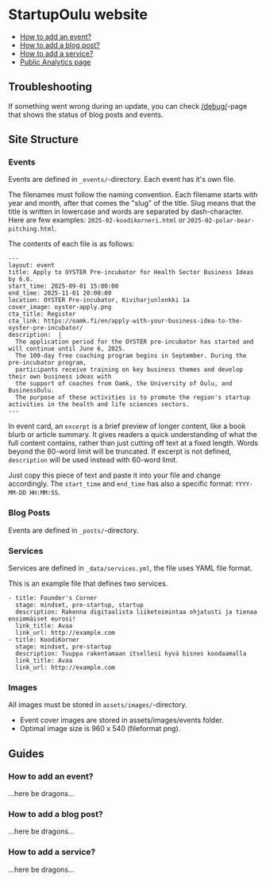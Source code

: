 # StartupOulu website

- [How to add an event?](#how-to-add-an-event)
- [How to add a blog post?](#how-to-add-a-blog-post)
- [How to add a service?](#how-to-add-a-service)
- [Public Analytics page](https://plausible.io/share/startupoulu.com?auth=EGvvedQd9yAzpwIIp5-_g)

## Troubleshooting

If something went wrong during an update, you can check [/debug/](debug)-page that shows the status of blog posts and events. 

## Site Structure

### Events

Events are defined in `_events/`-directory. Each event has it's own file. 

The filenames must follow the naming convention. Each filename starts with year and month, after that comes the "slug" of the title. Slug means that the title is written in lowercase and words are separated by dash-character. Here are few examples: `2025-02-koodikorneri.html` or `2025-02-polar-bear-pitching.html`.

The contents of each file is as follows:

```
---
layout: event
title: Apply to OYSTER Pre-incubator for Health Sector Business Ideas by 6.6.
start_time: 2025-09-01 15:00:00
end_time: 2025-11-01 20:00:00
location: OYSTER Pre-incubator, Kiviharjunlenkki 1a
cover_image: oyster-apply.png
cta_title: Register
cta_link: https://oamk.fi/en/apply-with-your-business-idea-to-the-oyster-pre-incubator/
description:  |
  The application period for the OYSTER pre-incubator has started and will continue until June 6, 2025. 
  The 100-day free coaching program begins in September. During the pre-incubator program, 
  participants receive training on key business themes and develop their own business ideas with 
  the support of coaches from Oamk, the University of Oulu, and BusinessOulu. 
  The purpose of these activities is to promote the region's startup activities in the health and life sciences sectors. 
---
```

In event card, an `excerpt` is a brief preview of longer content, like a book blurb or article summary. It gives readers a quick understanding of what the full content contains, rather than just cutting off text at a fixed length. Words beyond the 60-word limit will be truncated. If excerpt is not defined, `description` will be used instead with 60-word limit.

Just copy this piece of text and paste it into your file and change accordingly. The `start_time` and `end_time` has also a specific format: `YYYY-MM-DD HH:MM:SS`.

### Blog Posts

Events are defined in `_posts/`-directory.

### Services

Services are defined in `_data/services.yml`, the file uses YAML file format. 

This is an example file that defines two services.

```
- title: Founder's Corner
  stage: mindset, pre-startup, startup
  description: Rakenna digitaalista liiketoimintaa ohjatusti ja tienaa ensimmäiset eurosi!
  link_title: Avaa
  link_url: http://example.com
- title: KoodiKorner
  stage: mindset, pre-startup
  description: Tuuppa rakentamaan itsellesi hyvä bisnes koodaamalla
  link_title: Avaa
  link_url: http://example.com
```

### Images

All images must be stored in `assets/images/`-directory. 

- Event cover images are stored in assets/images/events folder. 
- Optimal image size is 960 x 540 (fileformat png).


## Guides

### How to add an event?

...here be dragons...

### How to add a blog post?

...here be dragons...

### How to add a service?

...here be dragons...

